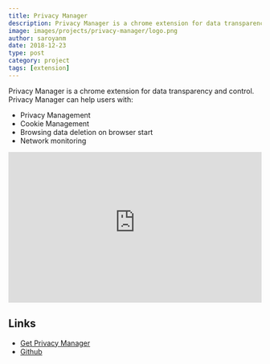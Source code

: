```yaml
---
title: Privacy Manager
description: Privacy Manager is a chrome extension for data transparency and control
image: images/projects/privacy-manager/logo.png
author: saroyanm
date: 2018-12-23
type: post
category: project
tags: [extension]
---
```



Privacy Manager is a chrome extension for data transparency and control. Privacy Manager can help users with:

- Privacy Management
- Cookie Management
- Browsing data deletion on browser start
- Network monitoring

<p>
 <iframe width="100%"
          height="300"
          src="https://www.youtube-nocookie.com/embed/iaKweivaOhI"
          frameborder="0"
          allow="accelerometer; autoplay; encrypted-media; gyroscope; picture-in-picture"
          allowfullscreen></iframe>
</p>

## Links

- [Get Privacy Manager](https://chrome.google.com/webstore/detail/privacy-manager/giccehglhacakcfemddmfhdkahamfcmd)
- [Github](https://github.com/Manvel/Privacy-Manager)
